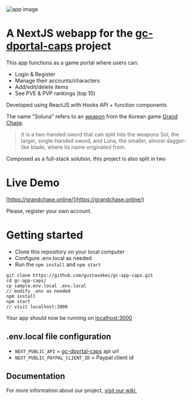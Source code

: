 ![app image](https://i.imgur.com/IunhinM.png)
# A NextJS webapp for the [gc-dportal-caps](https://github.com/gustavokei/gc-dportal-caps) project
This app functions as a game portal where users can:
* Login & Register
* Manage their accounts/characters
* Add/edit/delete items
* See PVE & PVP rankings (top 10)

Developed using ReactJS with Hooks API + function components

The name "Soluna" refers to an [weapon](https://grandchase.fandom.com/wiki/Soluna) from the Korean game [Grand Chase](https://grandchase.fandom.com/wiki/Grand_Chase_Wiki).

> It is a two-handed sword that can split into the weapons Sol, the larger, single-handed sword, and Luna, the smaller, almost dagger-like blade, where its name originated from.

Composed as a full-stack solution, this project is also split in two

# Live Demo
[https://grandchase.online/](https://grandchase.online/)

Please, register your own account.

# Getting started

* Clone this repository on your local computer
* Configure .env.local as needed 
* Run the `npm install` and `npm start`

```
git clone https://github.com/gustavokei/gc-app-caps.git
cd gc-app-caps/
cp sample.env.local .env.local
// modify .env as needed
npm install
npm start
// visit localhost:3000
```

Your app should now be running on [localhost:3000](http://localhost:3000/)

## .env.local file configuration

* `NEXT_PUBLIC_API` = [gc-dportal-caps](https://github.com/gustavokei/gc-dportal-caps) api url
* `NEXT_PUBLIC_PAYPAL_CLIENT_ID` = Paypal client id

## Documentation

For more information about our project, [visit our wiki.](https://github.com/gustavokei/gc-app-caps/wiki)
